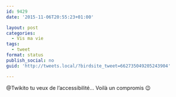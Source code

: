```yaml
---
id: 9429
date: '2015-11-06T20:55:23+01:00'

layout: post
categories:
  - Vis ma vie
tags:
  - tweet
format: status
publish_social: no
guid: 'http://tweets.local/?birdsite_tweet=662735049205243904'

---
```


@Twikito tu veux de l’accessibilité… Voilà un compromis 😉
